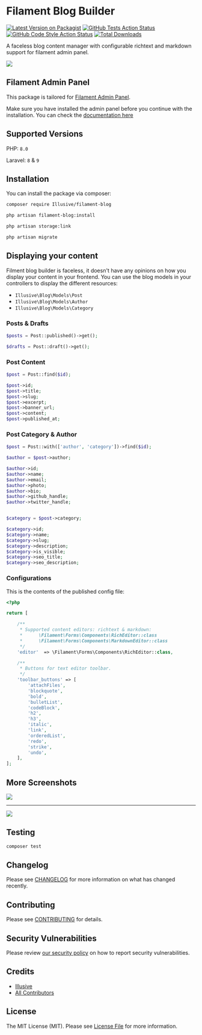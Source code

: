 # Filament Blog Builder

[![Latest Version on Packagist](https://img.shields.io/packagist/v/Illusive/filament-blog.svg?style=flat-square)](https://packagist.org/packages/Illusive/filament-blog)
[![GitHub Tests Action Status](https://img.shields.io/github/workflow/status/Illusive/filament-blog/run-tests?label=tests)](https://github.com/Illusive/filament-blog/actions?query=workflow%3Arun-tests+branch%3Amain)
[![GitHub Code Style Action Status](https://img.shields.io/github/workflow/status/Illusive/filament-blog/Check%20&%20fix%20styling?label=code%20style)](https://github.com/Illusive/filament-blog/actions?query=workflow%3A"Check+%26+fix+styling"+branch%3Amain)
[![Total Downloads](https://img.shields.io/packagist/dt/Illusive/filament-blog.svg?style=flat-square)](https://packagist.org/packages/Illusive/filament-blog)

A faceless blog content manager with configurable richtext and markdown support for filament admin panel.

![](./art/screen1.png)

## Filament Admin Panel

This package is tailored for [Filament Admin Panel](https://filamentphp.com/).

Make sure you have installed the admin panel before you continue with the installation. You can check
the [documentation here](https://filamentphp.com/docs/admin)

## Supported Versions

PHP: `8.0`

Laravel: `8` & `9`

## Installation

You can install the package via composer:

```bash
composer require Illusive/filament-blog

php artisan filament-blog:install

php artisan storage:link

php artisan migrate
```

## Displaying your content

Filment blog builder is faceless, it doesn't have any opinions on how you display your content in your frontend. You can
use the blog models in your controllers to display the different resources:

- `Illusive\Blog\Models\Post`
- `Illusive\Blog\Models\Author`
- `Illusive\Blog\Models\Category`

### Posts & Drafts

```php 
$posts = Post::published()->get();

$drafts = Post::draft()->get();

```

### Post Content

```php
$post = Post::find($id);

$post->id;
$post->title;
$post->slug;
$post->excerpt;
$post->banner_url;
$post->content;
$post->published_at;
```

### Post Category & Author

```php
$post = Post::with(['author', 'category'])->find($id);

$author = $post->author;

$author->id;
$author->name;
$author->email;
$author->photo;
$author->bio;
$author->github_handle;
$author->twitter_handle;


$category = $post->category;

$category->id;
$category->name;
$category->slug;
$category->description;
$category->is_visible;
$category->seo_title;
$category->seo_description;

```

### Configurations

This is the contents of the published config file:

```php
<?php

return [

    /**
     * Supported content editors: richtext & markdown:
     *      \Filament\Forms\Components\RichEditor::class
     *      \Filament\Forms\Components\MarkdownEditor::class
     */
    'editor'  => \Filament\Forms\Components\RichEditor::class,

    /**
     * Buttons for text editor toolbar.
     */
    'toolbar_buttons' => [
        'attachFiles',
        'blockquote',
        'bold',
        'bulletList',
        'codeBlock',
        'h2',
        'h3',
        'italic',
        'link',
        'orderedList',
        'redo',
        'strike',
        'undo',
    ],
];
```

## More Screenshots

![](./art/screen2.png)

---

![](./art/screen3.png)

## Testing

```bash
composer test
```

## Changelog

Please see [CHANGELOG](CHANGELOG.md) for more information on what has changed recently.

## Contributing

Please see [CONTRIBUTING](.github/CONTRIBUTING.md) for details.

## Security Vulnerabilities

Please review [our security policy](../../security/policy) on how to report security vulnerabilities.

## Credits

- [Illusive](https://github.com/Illusive)
- [All Contributors](../../contributors)

## License

The MIT License (MIT). Please see [License File](LICENSE.md) for more information.
